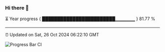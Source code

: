 ### Hi there 👋

⏳ Year progress { ████████████████████████▁▁▁▁▁▁ } 81.77 %

---

⏰ Updated on Sat, 26 Oct 2024 06:22:10 GMT

![Progress Bar CI](https://github.com/liununu/liununu/workflows/Progress%20Bar%20CI/badge.svg)
